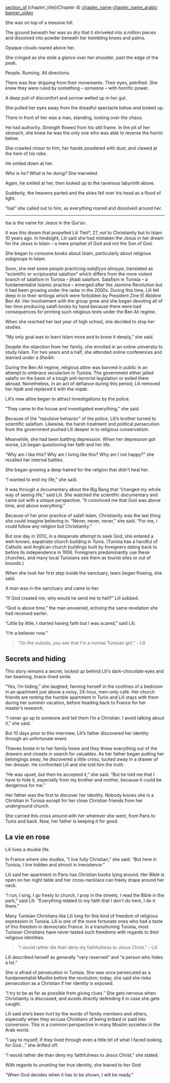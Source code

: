 [section_id](lilli)
[chapter_title](Chapter 4)
[chapter_name](Lili)
[chapter_name_arabic](ليلي)
[banner_video](content/05_Lili/video/Lili_CapHeader1.mp4)

She was on top of a massive hill. 

The ground beneath her was so dry that it shriveled into a million pieces and dissolved into powder beneath her trembling knees and palms. 

Opaque clouds roared above her.

She cringed as she stole a glance over her shoulder, past the edge of the peak.

People. Running. All directions. 

There was fear dripping from their movements. Their eyes, petrified. She knew they were ruled by something – someone – with horrific power.

A deep pull of discomfort and sorrow welled up in her gut. 

She pulled her eyes away from the dreadful spectacle below and looked up. 

There in front of her was a man, standing, looking over the chaos. 

He had authority. Strength flowed from his still frame. In the pit of her stomach, she knew he was the only one who was able to reverse the horror below. 

She crawled closer to him, her hands powdered with dust, and clawed at the hem of his robe. 

He smiled down at her.

_Who is he? What is he doing?_ She marveled.

Again, he smiled at her, then looked up to the ravenous labyrinth above. 

Suddenly, the heavens parted and the skies fell over his head as a flood of light. 

“Isa!” she called out to him, as everything roared and dissolved around her.  

---

Isa is the name for Jesus in the Qur’an. 

It was this dream that propelled Lili Tleti*, 27, not to Christianity but to Islam 10 years ago. In hindsight, Lili said she had mistaken the Jesus in her dream for the Jesus in Islam – a mere prophet of God and not the Son of God.

She began to consume books about Islam, particularly about religious subgroups in Islam. 

Soon, she met some people practicing _salafiyya almiyya_, translated as “scientific or scripturalist salafism” which differs from the more violent branch of salafism in Tunisia – jihadi salafism. Salafism in Tunisia – a fundamentalist Islamic practice – emerged after the Jasmine Revolution but it had been growing under the radar in the 2000s. During this time, Lili fell deep in to their writings which were forbidden by President Zine El Abidine Ben Ali. Her involvement with the group grew and she began devoting all of her time producing salafi books by hand because there were bad consequences for printing such religious texts under the Ben Ali regime. 

When she reached her last year of high school, she decided to stop her studies.

“My only goal was to learn Islam more and to know it deeply,” she said. 

Despite the objection from her family, she enrolled in an online university to study Islam. For two years and a half, she attended online conferences and learned under a _Sheikh_.

During the Ben Ali regime, religious attire was banned in public in an attempt to embrace secularism in Tunisia. The government either jailed salafis on the basis of a tough anti-terrorist legislation or exiled them abroad. Nonetheless, in an act of defiance during this period, Lili removed her _hijab_ and replaced it with the _niqab_.

Lili’s new attire began to attract investigations by the police. 

“They came to the house and investigated everything,” she said. 

Because of the “repulsive behavior” of the police, Lili’s brother turned to scientific salafism. Likewise, the harsh treatment and political persecution from the government pushed Lili deeper in to religious conservatism. 

Meanwhile, she had been battling depression. When her depression got worse, Lili began questioning her faith and her life. 

“Why am I like this? Why am I living like this? Why am I not happy?” she recalled her internal battles. 

She began growing a deep hatred for the religion that didn’t heal her.

“I wanted to end my life,” she said. 

It was through a documentary about the Big Bang that “changed my whole way of seeing life,” said Lili. She watched the scientific documentary and came out with a unique perspective. “It convinced me that God was above time, and above everything.” 

Because of her prior practice of salafi Islam, Christianity was the last thing she could imagine believing in. “Never, never, never,” she said. “For me, I could follow any religion but Christianity.”

But one day in 2012, in a desperate attempt to seek God, she entered a well-known, expatriate church building in Tunis. (Tunisia has a handful of Catholic and Anglican church buildings built by foreigners dating back to before its independence in 1956. Foreigners predominantly use these churches, and many local Tunisians see them as tourist sites or out of bounds.)

When she took her first step inside the sanctuary, tears began flowing, she said. 

A man was in the sanctuary and came to her. 

“If God created me, why would he send me to hell?” Lili sobbed. 

“God is above time,” the man answered, echoing the same revelation she had received earlier. 

“Little by little, I started having faith but I was scared,” said Lili. 

“I’m a believer now.” 

> "On the outside, you see that I'm a normal Tunisian girl." - Lili

## Secrets and hiding

This story remains a secret, locked up behind Lili’s dark-chocolate eyes and her beaming, brace-lined smile. 

“Yes, I’m hiding,” she laughed, fanning herself in the confines of a bedroom in an apartment just above a noisy, 24-hour, men-only café. Her church friends are renting the humble apartment in Tunis and Lili stays with them during her summer vacation, before heading back to France for her master’s research.

“I never go up to someone and tell them I’m a Christian. I avoid talking about it,” she said. 

But 10 days prior to this interview, Lili’s father discovered her identity through an unfortunate event.  
 
Thieves broke in to her family home and they threw everything out of the drawers and closets in search for valuables. As her father began putting her belongings away, he discovered a little cross, tucked away in a drawer of her dresser. He confronted Lili and she told him the truth. 

“He was upset, but then he accepted it,” she said. “But he told me that I have to hide it, especially from my brother and mother, because it could be dangerous for me.” 

Her father was the first to discover her identity. Nobody knows she is a Christian in Tunisia except for her close Christian friends from her underground church.

She carried this cross around with her wherever she went, from Paris to Tunis and back. Now, her father is keeping it for good. 

## La vie en rose 

Lili lives a double life. 

In France where she studies, “I live fully Christian,” she said. “But here in Tunisia, I live hidden and almost in inexistence.” 

Lili said her apartment in Paris has Christian books lying around. Her Bible is open on her night table and her cross-necklace can freely drape around her neck. 

“I run, I sing, I go freely to church, I pray in the streets, I read the Bible in the park,” said Lili. “Everything related to my faith that I don’t do here, I do it there.” 

Many Tunisian Christians like Lili long for this kind of freedom of religious expression in Tunisia. Lili is one of the more fortunate ones who had a taste of this freedom in democratic France. In a transitioning Tunisia, most Tunisian Christians have never tasted such freedoms with regards to their religious identities.

> "I would rather die than deny my faithfulness to Jesus Christ." - Lili

Lili described herself as generally “very reserved” and “a person who hides a lot.” 

She is afraid of persecution in Tunisia. She was once persecuted as a fundamentalist Muslim before the revolution; today, she said she risks persecution as a Christian if her identity is exposed. 

“I try to be as far as possible from giving clues.” She gets nervous when Christianity is discussed, and avoids directly defending it in case she gets caught. 

Lili said she’s been hurt by the words of family members and others, especially when they accuse Christians of being bribed or paid into conversion. This is a common perspective in many Muslim societies in the Arab world.  

“I say to myself, if they lived through even a little bit of what I faced looking for God…” she drifted off. 

“I would rather die than deny my faithfulness to Jesus Christ,” she stated. 

With regards to unveiling her true identity, she leaned to her God:

“When God decides when it has to be shown, I will be ready.” 







